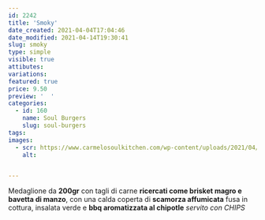 ```yaml
---
id: 2242
title: 'Smoky'
date_created: 2021-04-04T17:04:46
date_modified: 2021-04-14T19:30:41
slug: smoky
type: simple
visible: true
attibutes: 
variations:
featured: true
price: 9.50
preview: '  '
categories: 
  - id: 160
    name: Soul Burgers
    slug: soul-burgers
tags: 
images: 
  - scr: https://www.carmelosoulkitchen.com/wp-content/uploads/2021/04/Smoky-MKT-21.png
    alt: 


---
```


<p>Medaglione da <strong>200gr</strong> con tagli di carne <strong>ricercati come brisket magro e bavetta di manzo</strong>, con una calda coperta di <strong>scamorza affumicata</strong> fusa in cottura, insalata verde e <strong>bbq aromatizzata al chipotle</strong> <em>servito con CHIPS</em></p>

